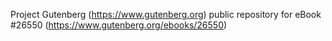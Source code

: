 Project Gutenberg (https://www.gutenberg.org) public repository for eBook #26550 (https://www.gutenberg.org/ebooks/26550)
